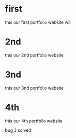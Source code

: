 # first
this our first portfolio website will

# 2nd 
this our 2nd portfolio website 

# 3nd 
this our 3nd portfolio website 


# 4th
this our 4th portfolio website 
 
 bug 3 solved
